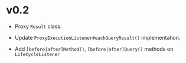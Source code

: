 
# v0.2

* Proxy `Result` class.

* Update `ProxyExecutionListener#eachQueryResult()` implementation.

* Add `[before|after]Method()`, `[before|after]Query()` methods on `LifeCycleListener` 